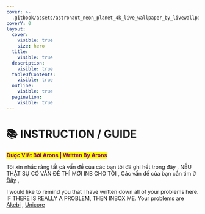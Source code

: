 ```yaml
---
cover: >-
  .gitbook/assets/astronaut_neon_planet_4k_live_wallpaper_by_livewallpaperspc_dg3rcdd-fullview.jpg
coverY: 0
layout:
  cover:
    visible: true
    size: hero
  title:
    visible: true
  description:
    visible: true
  tableOfContents:
    visible: true
  outline:
    visible: true
  pagination:
    visible: true
---
```


# 📚 INSTRUCTION / GUIDE

<mark style="color:purple;">**Được Viết Bởi Arons | Written By Arons**</mark>

Tôi xin nhắc rằng tất cả vấn đề của các bạn tôi đã ghi hết trong đây , NẾU THẬT SỰ CÓ VẤN ĐỀ THÌ MỚI INB CHO TÔI , Các vấn đề của bạn cần tìm ở [Đây](broken-reference) ,



I would like to remind you that I have written down all of your problems here. IF THERE IS REALLY A PROBLEM, THEN INBOX ME. Your problems are [Akebi](akebi-eng/problems.md) , [Unicore](unicore/problems.md)

